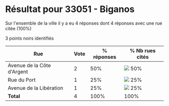 # Résultat pour 33051 - Biganos

Sur l'ensemble de la ville il y a eu 4 réponses dont 4 réponses avec une rue citée (100%)

3 points noirs identifiés

| Rue | Vote | % réponses | % Nb rues cités|
|-----|------|------------|----------------|
| Avenue de la Côte d'Argent | 2 | 50% | <img src="../../img/bar_50.gif" />&nbsp;50%|
| Rue du Port | 1 | 25% | <img src="../../img/bar_25.gif" />&nbsp;25%|
| Avenue de la Libération | 1 | 25% | <img src="../../img/bar_25.gif" />&nbsp;25%|
| **Total** | 4 | 100% | 100%|
